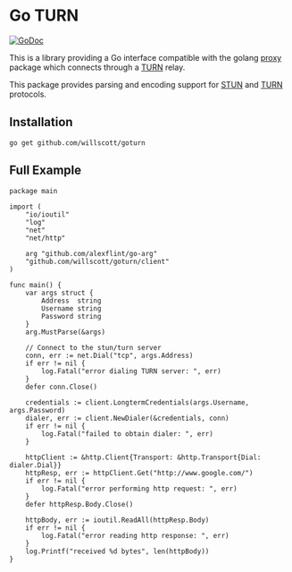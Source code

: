 Go TURN
=======
[![GoDoc](https://godoc.org/github.com/willscott/goturn?status.svg)](https://godoc.org/github.com/willscott/goturn)

This is a library providing a Go interface compatible with the golang
[proxy](https://golang.org/x/net/proxy) package which connects through a
[TURN](https://tools.ietf.org/html/rfc5766) relay.

This package provides parsing and encoding support for [STUN](https://tools.ietf.org/html/rfc5389)
and [TURN](https://tools.ietf.org/html/rfc5766) protocols.

Installation
------------

```golang
go get github.com/willscott/goturn
```

Full Example
------------

```golang
package main

import (
	"io/ioutil"
	"log"
	"net"
	"net/http"

	arg "github.com/alexflint/go-arg"
	"github.com/willscott/goturn/client"
)

func main() {
	var args struct {
		Address  string
		Username string
		Password string
	}
	arg.MustParse(&args)

	// Connect to the stun/turn server
	conn, err := net.Dial("tcp", args.Address)
	if err != nil {
		log.Fatal("error dialing TURN server: ", err)
	}
	defer conn.Close()

	credentials := client.LongtermCredentials(args.Username, args.Password)
	dialer, err := client.NewDialer(&credentials, conn)
	if err != nil {
		log.Fatal("failed to obtain dialer: ", err)
	}

	httpClient := &http.Client{Transport: &http.Transport{Dial: dialer.Dial}}
	httpResp, err := httpClient.Get("http://www.google.com/")
	if err != nil {
		log.Fatal("error performing http request: ", err)
	}
	defer httpResp.Body.Close()

	httpBody, err := ioutil.ReadAll(httpResp.Body)
	if err != nil {
		log.Fatal("error reading http response: ", err)
	}
	log.Printf("received %d bytes", len(httpBody))
}
```
